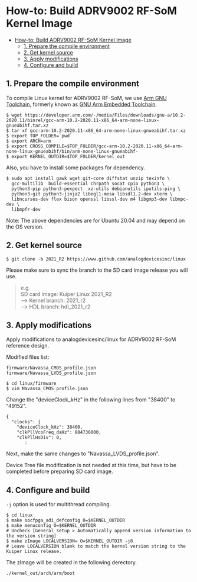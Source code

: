 # How-to: Build ADRV9002 RF-SoM Kernel Image

- [How-to: Build ADRV9002 RF-SoM Kernel Image](#how-to-build-adrv9002-rf-som-kernel-image)
  - [1. Prepare the compile environment](#1-prepare-the-compile-environment)
  - [2. Get kernel source](#2-get-kernel-source)
  - [3. Apply modifications](#3-apply-modifications)
  - [4. Configure and build](#4-configure-and-build)


## 1. Prepare the compile environment
To compile Linux kernel for ADRV9002 RF-SoM, we use [Arm GNU Toolchain](https://developer.arm.com/Tools%20and%20Software/GNU%20Toolchain), formerly known as [GNU Arm Embedded Toolchain](https://developer.arm.com/downloads/-/gnu-rm).

```Shell
$ wget https://developer.arm.com/-/media/Files/downloads/gnu-a/10.2-2020.11/binrel/gcc-arm-10.2-2020.11-x86_64-arm-none-linux-gnueabihf.tar.xz
$ tar xf gcc-arm-10.2-2020.11-x86_64-arm-none-linux-gnueabihf.tar.xz
$ export TOP_FOLDER=`pwd`
$ export ARCH=arm
$ export CROSS_COMPILE=$TOP_FOLDER/gcc-arm-10.2-2020.11-x86_64-arm-none-linux-gnueabihf/bin/arm-none-linux-gnueabihf-
$ export KERNEL_OUTDIR=$TOP_FOLDER/kernel_out
```

Also, you have to install some packages for dependency.

```shell
$ sudo apt install gawk wget git-core diffstat unzip texinfo \
  gcc-multilib  build-essential chrpath socat cpio python3 \
  python3-pip python3-pexpect  xz-utils debianutils iputils-ping \
  python3-git python3-jinja2 libegl1-mesa libsdl1.2-dev xterm \
  libncurses-dev flex bison openssl libssl-dev m4 libgmp3-dev libmpc-dev \
  libmpfr-dev
```
Note: The above dependencies are for Ubuntu 20.04 and may depend on the OS version.


## 2. Get kernel source

```Shell
$ git clone -b 2021_R2 https://www.github.com/analogdevicesinc/linux
```

Please make sure to sync the branch to the SD card image release you will use.  
> e.g.  
> SD card image: Kuiper Linux 2021_R2  
> --> Kernel branch: 2021_r2  
> --> HDL branch: hdl_2021_r2  


## 3. Apply modifications
Apply modifications to analogdevicesinc/linux for ADRV9002 RF-SoM reference design.  

Modified files list:
```
firmware/Navassa_CMOS_profile.json
firmware/Navassa_LVDS_profile.json
```

```Shell
$ cd linux/firmware
$ vim Navassa_CMOS_profile.json
```

Change the "deviceClock_kHz" in the following lines from "38400" to "49152".
```
{
  "clocks": {
    "deviceClock_kHz": 38400,
    "clkPllVcoFreq_daHz": 884736000,
    "clkPllHsDiv": 0,
       :
```
Next, make the same changes to "Navassa_LVDS_profile.json".

Device Tree file modification is not needed at this time, but have to be completed before preparing SD card image.


## 4. Configure and build
`-j` option is used for multithread compiling.

```Shell
$ cd linux
$ make socfpga_adi_defconfig O=$KERNEL_OUTDIR
$ make menuconfig O=$KERNEL_OUTDIR
# Uncheck [General setup > Automatically append version information to the version string]
$ make zImage LOCALVERSION= O=$KERNEL_OUTDIR -j8
# Leave LOCALVERSION blank to match the kernel version string to the Kuiper Linux release.
```

The zImage will be created in the following derectory.
```
./kernel_out/arch/arm/boot
```
